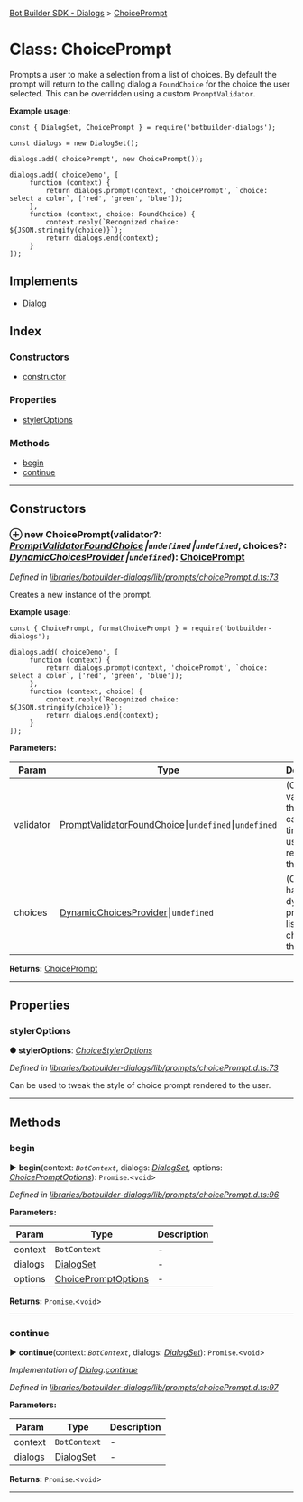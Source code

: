 [Bot Builder SDK - Dialogs](../README.md) > [ChoicePrompt](../classes/botbuilder_dialogs.choiceprompt.md)



# Class: ChoicePrompt


Prompts a user to make a selection from a list of choices. By default the prompt will return to the calling dialog a `FoundChoice` for the choice the user selected. This can be overridden using a custom `PromptValidator`.

**Example usage:**

    const { DialogSet, ChoicePrompt } = require('botbuilder-dialogs');

    const dialogs = new DialogSet();

    dialogs.add('choicePrompt', new ChoicePrompt());

    dialogs.add('choiceDemo', [
         function (context) {
             return dialogs.prompt(context, 'choicePrompt', `choice: select a color`, ['red', 'green', 'blue']);
         },
         function (context, choice: FoundChoice) {
             context.reply(`Recognized choice: ${JSON.stringify(choice)}`);
             return dialogs.end(context);
         }
    ]);

## Implements

* [Dialog](../interfaces/botbuilder_dialogs.dialog.md)

## Index

### Constructors

* [constructor](botbuilder_dialogs.choiceprompt.md#constructor)


### Properties

* [stylerOptions](botbuilder_dialogs.choiceprompt.md#styleroptions)


### Methods

* [begin](botbuilder_dialogs.choiceprompt.md#begin)
* [continue](botbuilder_dialogs.choiceprompt.md#continue)



---
## Constructors
<a id="constructor"></a>


### ⊕ **new ChoicePrompt**(validator?: *[PromptValidator](../#promptvalidator)[FoundChoice]()⎮`undefined`⎮`undefined`*, choices?: *[DynamicChoicesProvider](../#dynamicchoicesprovider)⎮`undefined`*): [ChoicePrompt](botbuilder_dialogs.choiceprompt.md)


*Defined in [libraries/botbuilder-dialogs/lib/prompts/choicePrompt.d.ts:73](https://github.com/Microsoft/botbuilder-js/blob/9f80f0a/libraries/botbuilder-dialogs/lib/prompts/choicePrompt.d.ts#L73)*



Creates a new instance of the prompt.

**Example usage:**

    const { ChoicePrompt, formatChoicePrompt } = require('botbuilder-dialogs');

    dialogs.add('choiceDemo', [
         function (context) {
             return dialogs.prompt(context, 'choicePrompt', `choice: select a color`, ['red', 'green', 'blue']);
         },
         function (context, choice) {
             context.reply(`Recognized choice: ${JSON.stringify(choice)}`);
             return dialogs.end(context);
         }
    ]);


**Parameters:**

| Param | Type | Description |
| ------ | ------ | ------ |
| validator | [PromptValidator](../#promptvalidator)[FoundChoice]()⎮`undefined`⎮`undefined`   |  (Optional) validator that will be called each time the user responds to the prompt. |
| choices | [DynamicChoicesProvider](../#dynamicchoicesprovider)⎮`undefined`   |  (Optional) handler to dynamically provide the list of choices for the prompt/ |





**Returns:** [ChoicePrompt](botbuilder_dialogs.choiceprompt.md)

---


## Properties
<a id="styleroptions"></a>

###  stylerOptions

**●  stylerOptions**:  *[ChoiceStylerOptions]()* 

*Defined in [libraries/botbuilder-dialogs/lib/prompts/choicePrompt.d.ts:73](https://github.com/Microsoft/botbuilder-js/blob/9f80f0a/libraries/botbuilder-dialogs/lib/prompts/choicePrompt.d.ts#L73)*



Can be used to tweak the style of choice prompt rendered to the user.




___


## Methods
<a id="begin"></a>

###  begin

► **begin**(context: *`BotContext`*, dialogs: *[DialogSet](botbuilder_dialogs.dialogset.md)*, options: *[ChoicePromptOptions](../interfaces/botbuilder_dialogs.choicepromptoptions.md)*): `Promise`.<`void`>



*Defined in [libraries/botbuilder-dialogs/lib/prompts/choicePrompt.d.ts:96](https://github.com/Microsoft/botbuilder-js/blob/9f80f0a/libraries/botbuilder-dialogs/lib/prompts/choicePrompt.d.ts#L96)*



**Parameters:**

| Param | Type | Description |
| ------ | ------ | ------ |
| context | `BotContext`   |  - |
| dialogs | [DialogSet](botbuilder_dialogs.dialogset.md)   |  - |
| options | [ChoicePromptOptions](../interfaces/botbuilder_dialogs.choicepromptoptions.md)   |  - |





**Returns:** `Promise`.<`void`>





___

<a id="continue"></a>

###  continue

► **continue**(context: *`BotContext`*, dialogs: *[DialogSet](botbuilder_dialogs.dialogset.md)*): `Promise`.<`void`>



*Implementation of [Dialog](../interfaces/botbuilder_dialogs.dialog.md).[continue](../interfaces/botbuilder_dialogs.dialog.md#continue)*

*Defined in [libraries/botbuilder-dialogs/lib/prompts/choicePrompt.d.ts:97](https://github.com/Microsoft/botbuilder-js/blob/9f80f0a/libraries/botbuilder-dialogs/lib/prompts/choicePrompt.d.ts#L97)*



**Parameters:**

| Param | Type | Description |
| ------ | ------ | ------ |
| context | `BotContext`   |  - |
| dialogs | [DialogSet](botbuilder_dialogs.dialogset.md)   |  - |





**Returns:** `Promise`.<`void`>





___


